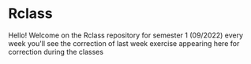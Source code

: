 # Rclass

Hello!
Welcome on  the Rclass repository for semester 1 (09/2022)
every week you'll see the correction of last week exercise appearing here for correction during the classes
